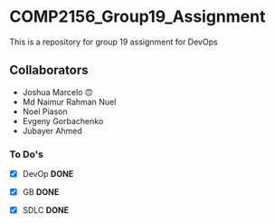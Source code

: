 # COMP2156_Group19_Assignment
This is a repository for group 19 assignment for DevOps

## Collaborators
- Joshua Marcelo 🙃
- Md Naimur Rahman Nuel
- Noel Piason
- Evgeny Gorbachenko
- Jubayer Ahmed

### To Do's

- [x] DevOp     **DONE**
* [x] GB        **DONE**
- [x] SDLC      **DONE**